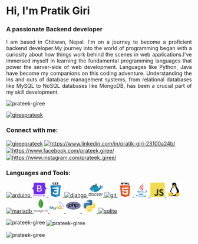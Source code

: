 <h1>Hi, I'm Pratik Giri</h1>
<h3>A passionate Backend developer</h3>
<p align="justify">I am based in Chitwan, Nepal. I'm on a journey to become a proficient backend developer.My journey into the world of
    programming began with a curiosity about how things work behind the scenes in web applications.I've immersed myself
    in learning the fundamental programming languages that power the server-side of web development. Languages like
    Python, Java have become my companions on this coding adventure. Understanding the ins and outs of database
    management systems, from relational databases like MySQL to NoSQL databases like MongoDB, has been a crucial part of
    my skill development. </p>
<p align="left"> <img
        src="https://komarev.com/ghpvc/?username=prateek-giree&label=Profile%20views&color=0e75b6&style=flat"
        alt="prateek-giree" /> </p>

<p align="left"> <a href="https://twitter.com/gireeprateek" target="blank"><img
            src="https://img.shields.io/twitter/follow/gireeprateek?logo=twitter&style=for-the-badge"
            alt="gireeprateek" /></a> </p>

<h3 align="left">Connect with me:</h3>
<p align="left">
    <a href="https://twitter.com/gireeprateek" target="blank"><img align="center"
            src="https://raw.githubusercontent.com/rahuldkjain/github-profile-readme-generator/master/src/images/icons/Social/twitter.svg"
            alt="gireeprateek" height="30" width="40" /></a>
    <a href="https://linkedin.com/in/https://www.linkedin.com/in/pratik-giri-23100a24b/" target="blank"><img
            align="center"
            src="https://raw.githubusercontent.com/rahuldkjain/github-profile-readme-generator/master/src/images/icons/Social/linked-in-alt.svg"
            alt="https://www.linkedin.com/in/pratik-giri-23100a24b/" height="30" width="40" /></a>
    <a href="https://fb.com/https://www.facebook.com/prateek.giree/" target="blank"><img align="center"
            src="https://raw.githubusercontent.com/rahuldkjain/github-profile-readme-generator/master/src/images/icons/Social/facebook.svg"
            alt="https://www.facebook.com/prateek.giree/" height="30" width="40" /></a>
    <a href="https://instagram.com/https://www.instagram.com/prateek_giree/" target="blank"><img align="center"
            src="https://raw.githubusercontent.com/rahuldkjain/github-profile-readme-generator/master/src/images/icons/Social/instagram.svg"
            alt="https://www.instagram.com/prateek_giree/" height="30" width="40" /></a>
</p>

<h3 align="left">Languages and Tools:</h3>
<p align="left"> <a href="https://www.arduino.cc/" target="_blank" rel="noreferrer"> <img
            src="https://cdn.worldvectorlogo.com/logos/arduino-1.svg" alt="arduino" width="40" height="40" /> </a> <a
        href="https://getbootstrap.com" target="_blank" rel="noreferrer"> <img
            src="https://raw.githubusercontent.com/devicons/devicon/master/icons/bootstrap/bootstrap-plain-wordmark.svg"
            alt="bootstrap" width="40" height="40" /> </a> <a href="https://www.w3schools.com/css/" target="_blank"
        rel="noreferrer"> <img
            src="https://raw.githubusercontent.com/devicons/devicon/master/icons/css3/css3-original-wordmark.svg"
            alt="css3" width="40" height="40" /> </a> <a href="https://www.djangoproject.com/" target="_blank"
        rel="noreferrer"> <img src="https://cdn.worldvectorlogo.com/logos/django.svg" alt="django" width="40"
            height="40" /> </a> <a href="https://www.docker.com/" target="_blank" rel="noreferrer"> <img
            src="https://raw.githubusercontent.com/devicons/devicon/master/icons/docker/docker-original-wordmark.svg"
            alt="docker" width="40" height="40" /> </a> <a href="https://git-scm.com/" target="_blank" rel="noreferrer">
        <img src="https://www.vectorlogo.zone/logos/git-scm/git-scm-icon.svg" alt="git" width="40" height="40" /> </a>
    <a href="https://www.w3.org/html/" target="_blank" rel="noreferrer"> <img
            src="https://raw.githubusercontent.com/devicons/devicon/master/icons/html5/html5-original-wordmark.svg"
            alt="html5" width="40" height="40" /> </a> <a href="https://www.java.com" target="_blank" rel="noreferrer">
        <img src="https://raw.githubusercontent.com/devicons/devicon/master/icons/java/java-original.svg" alt="java"
            width="40" height="40" /> </a> <a href="https://developer.mozilla.org/en-US/docs/Web/JavaScript"
        target="_blank" rel="noreferrer"> <img
            src="https://raw.githubusercontent.com/devicons/devicon/master/icons/javascript/javascript-original.svg"
            alt="javascript" width="40" height="40" /> </a> <a href="https://www.linux.org/" target="_blank"
        rel="noreferrer"> <img
            src="https://raw.githubusercontent.com/devicons/devicon/master/icons/linux/linux-original.svg" alt="linux"
            width="40" height="40" /> </a> <a href="https://mariadb.org/" target="_blank" rel="noreferrer"> <img
            src="https://www.vectorlogo.zone/logos/mariadb/mariadb-icon.svg" alt="mariadb" width="40" height="40" />
    </a> <a href="https://www.mongodb.com/" target="_blank" rel="noreferrer"> <img
            src="https://raw.githubusercontent.com/devicons/devicon/master/icons/mongodb/mongodb-original-wordmark.svg"
            alt="mongodb" width="40" height="40" /> </a> <a href="https://www.mysql.com/" target="_blank"
        rel="noreferrer"> <img
            src="https://raw.githubusercontent.com/devicons/devicon/master/icons/mysql/mysql-original-wordmark.svg"
            alt="mysql" width="40" height="40" /> </a> <a href="https://www.php.net" target="_blank" rel="noreferrer">
        <img src="https://raw.githubusercontent.com/devicons/devicon/master/icons/php/php-original.svg" alt="php"
            width="40" height="40" /> </a> <a href="https://www.python.org" target="_blank" rel="noreferrer"> <img
            src="https://raw.githubusercontent.com/devicons/devicon/master/icons/python/python-original.svg"
            alt="python" width="40" height="40" /> </a> <a href="https://www.sqlite.org/" target="_blank"
        rel="noreferrer"> <img src="https://www.vectorlogo.zone/logos/sqlite/sqlite-icon.svg" alt="sqlite" width="40"
            height="40" /> </a>
</p>

<p><img align="left"
        src="https://github-readme-stats.vercel.app/api/top-langs?username=prateek-giree&show_icons=true&locale=en&layout=compact"
        alt="prateek-giree" /></p>

<p>&nbsp;<img align="center"
        src="https://github-readme-stats.vercel.app/api?username=prateek-giree&show_icons=true&locale=en"
        alt="prateek-giree" /></p>

<p><img align="center" src="https://github-readme-streak-stats.herokuapp.com/?user=prateek-giree&"
        alt="prateek-giree" /></p>

